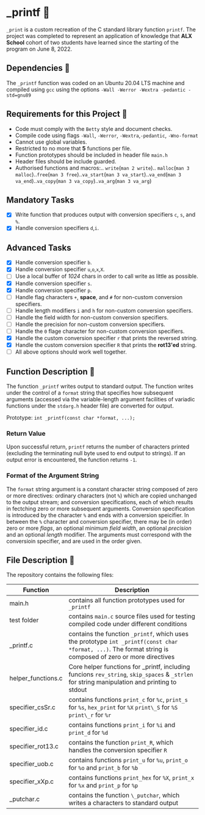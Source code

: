 # _printf :page_facing_up:

`_print` is a custom recreation of the C standard library function `printf`. The project was completed to represent an application of knowledge that **ALX School** cohort of two students have learned since the starting of the program on June 8, 2022.

## Dependencies :couple:

The `_printf` function was coded on an Ubuntu 20.04 LTS machine and compiled using `gcc` using the options `-Wall -Werror -Wextra -pedantic -std=gnu89`

## Requirements for this Project :couple:

* Code must comply with the `Betty` style and document checks.
* Compile code using flags `-Wall`, `-Werror`, `-Wextra`,`-pedantic`, `-Wno-format`
* Cannot use global variables.
* Restricted to no more that **5** functions per file.
* Function prototypes should be included in header file `main.h`
* Header files should be include guarded.
* Authorised functions and macros:.. `write`(`man 2 write`).. `malloc`(`man 3 malloc`)..`free`(`man 3 free`)..`va_start`(`man 3 va_start`)..`va_end`(`man 3 va_end`)..`va_copy`(`man 3 va_copy`)..`va_arg`(`man 3 va_arg`)

## Mandatory Tasks

- [x] Write function that produces output with conversion specifiers `c`, `s`, and `%`.
- [x] Handle conversion specifiers `d`,`i`.

## Advanced Tasks

- [x] Handle conversion specifier `b`.
- [x] Handle conversion specifier `u`,`o`,`x`,`X`.
- [ ] Use a local buffer of *1024* chars in order to call write as little as possible.
- [x] Handle conversion specifier `s`.
- [x] Handle conversion specifier `p`.
- [ ] Handle flag characters `+`, **space**, and `#` for non-custom conversion specifiers.
- [ ] Handle length modifiers `i` and `h` for non-custom conversion specifiers.
- [ ] Handle the field width for non-custom conversion specifiers.
- [ ] Handle the precision for non-custom conversion specifiers.
- [ ] Handle the `0` flage character for non-custom conversion specifiers.
- [x] Handle the custom conversion specifier `r` that prints the reversed string.
- [x] Handle the custom conversion specifier `R` that prints the **rot13'ed** string.
- [ ] All above options should work well together.

## Function Description :speech_balloon:

The function `_printf` writes output to standard output. The function writes under the control of a `format` string that specifies how subsequent arguments (accessed via the variable-length argument facilities of variadic functions under the `stdarg.h` header file) are converted for output.

Prototype: `int _printf(const char *format, ...);`

### Return Value

Upon successful return, `printf` returns the number of characters printed (excluding the terminating null byte used to end output to strings). If an output error is encountered, the function returns `-1`.

### Format of the Argument String

The `format` string argument is a constant character string composed of zero or more directives: ordinary characters (not `%`) which are copied unchanged to the output stream; and conversion specifications, each of which results in fectching zero or more subsequent arguments. Conversion specification is introduced by the character `%` and ends with a conversion speicifier. In between the `%` character and conversion specifier, there may be (in order) zero or more *flags*, an optional minimum *field width*, an optional *precision* and an optional *length* modifier. The arguments must correspond with the conversioin specifier, and are used in the order given.

## File Description :speech_balloon:

The repository contains the following files:

| **Function** | **Description** |
| ------------- | ----------------- |
| main.h | contains all function prototypes used for `_printf` |
| test folder | contains `main.c` source files used for testing compiled code under different conditions |
| _printf.c | contains the function `_printf`, which uses the prototype `int _printf(const char *format, ...)`. The format string is composed of zero or more directives | 
| helper\_functions.c | Core helper functions for \_printf, including funcions `rev_string`, `skip_spaces` & `_strlen` for string manipulation and printing to stdout |
| specifier\_csSr.c | contains functions `print_c` for `%c`, `print_s` for `%s`, `hex_print` for `%X` `print\_S` for `%S` `print\_r` for `%r` | 
| specifier\_id.c | contains functions `print_i` for `%i` and `print_d` for `%d` |
| specifier\_rot13.c | contains the function `print_R`, which handles the conversion specifier `R`|
| specifier\_uob.c | contains functions `print_u` for `%u`,  `print_o` for `%o` and `print_b` for `%b`|
| specifier\_xXp.c | contains functions `print_hex` for `%X`,  `print_x` for `%x` and `print_p` for `%p`|
| _putchar.c | contains the function `\_putchar`, which writes a characters to standard output |



























